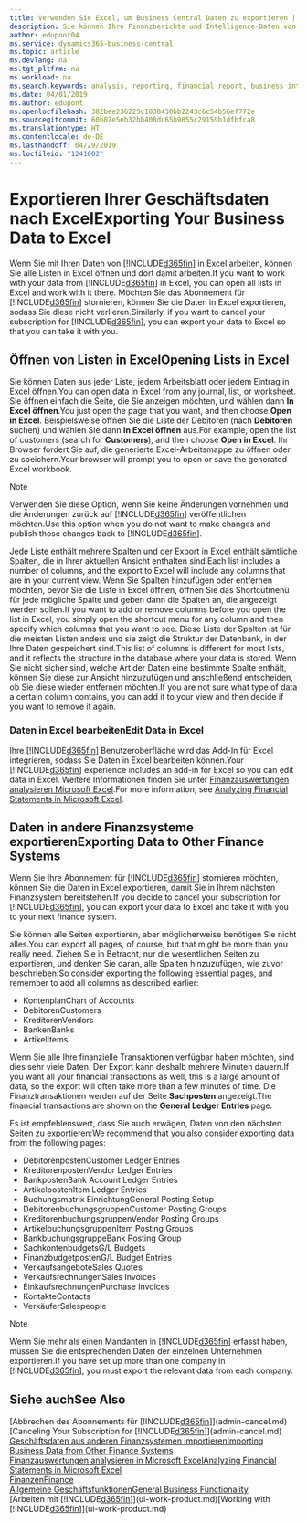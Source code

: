 ```yaml
---
title: Verwenden Sie Excel, um Business Central Daten zu exportieren | Microsoft Docs
description: Sie können Ihre Finanzberichte und Intelligence-Daten von Business Central in Excel exportieren, oder Ihre Financials Daten in Excel öffnen.
author: edupont04
ms.service: dynamics365-business-central
ms.topic: article
ms.devlang: na
ms.tgt_pltfrm: na
ms.workload: na
ms.search.keywords: analysis, reporting, financial report, business intelligence, BI, Excel
ms.date: 04/01/2019
ms.author: edupont
ms.openlocfilehash: 382bee236225c1038430bb2243c6c54b56ef772e
ms.sourcegitcommit: 60b87e5eb32bb408dd65b9855c29159b1dfbfca8
ms.translationtype: HT
ms.contentlocale: de-DE
ms.lasthandoff: 04/29/2019
ms.locfileid: "1241002"
---
```

# <a name="exporting-your-business-data-to-excel"></a><span data-ttu-id="11071-103">Exportieren Ihrer Geschäftsdaten nach Excel</span><span class="sxs-lookup"><span data-stu-id="11071-103">Exporting Your Business Data to Excel</span></span>
<span data-ttu-id="11071-104">Wenn Sie mit Ihren Daten von [!INCLUDE[d365fin](includes/d365fin_md.md)] in Excel arbeiten, können Sie alle Listen in Excel öffnen und dort damit arbeiten.</span><span class="sxs-lookup"><span data-stu-id="11071-104">If you want to work with your data from [!INCLUDE[d365fin](includes/d365fin_md.md)] in Excel, you can open all lists in Excel and work with it there.</span></span> <span data-ttu-id="11071-105">Möchten Sie das Abonnement für [!INCLUDE[d365fin](includes/d365fin_md.md)] stornieren, können Sie die Daten in Excel exportieren, sodass Sie diese nicht verlieren.</span><span class="sxs-lookup"><span data-stu-id="11071-105">Similarly, if you want to cancel your subscription for [!INCLUDE[d365fin](includes/d365fin_md.md)], you can export your data to Excel so that you can take it with you.</span></span>

## <a name="opening-lists-in-excel"></a><span data-ttu-id="11071-106">Öffnen von Listen in Excel</span><span class="sxs-lookup"><span data-stu-id="11071-106">Opening Lists in Excel</span></span>
<span data-ttu-id="11071-107">Sie können Daten aus jeder Liste, jedem Arbeitsblatt oder jedem Eintrag in Excel öffnen.</span><span class="sxs-lookup"><span data-stu-id="11071-107">You can open data in Excel from any journal, list, or worksheet.</span></span> <span data-ttu-id="11071-108">Sie öffnen einfach die Seite, die Sie anzeigen möchten, und wählen dann **In Excel öffnen**.</span><span class="sxs-lookup"><span data-stu-id="11071-108">You just open the page that you want, and then choose **Open in Excel**.</span></span> <span data-ttu-id="11071-109">Beispielsweise öffnen Sie die Liste der Debitoren (nach **Debitoren** suchen) und wählen Sie dann **In Excel öffnen** aus.</span><span class="sxs-lookup"><span data-stu-id="11071-109">For example, open the list of customers (search for **Customers**), and then choose **Open in Excel**.</span></span> <span data-ttu-id="11071-110">Ihr Browser fordert Sie auf, die generierte Excel-Arbeitsmappe zu öffnen oder zu speichern.</span><span class="sxs-lookup"><span data-stu-id="11071-110">Your browser will prompt you to open or save the generated Excel workbook.</span></span>  

> [!NOTE]
> <span data-ttu-id="11071-111">Verwenden Sie diese Option, wenn Sie keine Änderungen vornehmen und die Änderungen zurück auf [!INCLUDE[d365fin](includes/d365fin_md.md)] veröffentlichen möchten.</span><span class="sxs-lookup"><span data-stu-id="11071-111">Use this option when you do not want to make changes and publish those changes back to [!INCLUDE[d365fin](includes/d365fin_md.md)].</span></span>  

<span data-ttu-id="11071-112">Jede Liste enthält mehrere Spalten und der Export in Excel enthält sämtliche Spalten, die in Ihrer aktuellen Ansicht enthalten sind.</span><span class="sxs-lookup"><span data-stu-id="11071-112">Each list includes a number of columns, and the export to Excel will include any columns that are in your current view.</span></span> <span data-ttu-id="11071-113">Wenn Sie Spalten hinzufügen oder entfernen möchten, bevor Sie die Liste in Excel öffnen, öffnen Sie das Shortcutmenü für jede mögliche Spalte und geben dann die Spalten an, die angezeigt werden sollen.</span><span class="sxs-lookup"><span data-stu-id="11071-113">If you want to add or remove columns before you open the list in Excel, you simply open the shortcut menu for any column and then specify which columns that you want to see.</span></span> <span data-ttu-id="11071-114">Diese Liste der Spalten ist für die meisten Listen anders und sie zeigt die Struktur der Datenbank, in der Ihre Daten gespeichert sind.</span><span class="sxs-lookup"><span data-stu-id="11071-114">This list of columns is different for most lists, and it reflects the structure in the database where your data is stored.</span></span> <span data-ttu-id="11071-115">Wenn Sie nicht sicher sind, welche Art der Daten eine bestimmte Spalte enthält, können Sie diese zur Ansicht hinzuzufügen und anschließend entscheiden, ob Sie diese wieder entfernen möchten.</span><span class="sxs-lookup"><span data-stu-id="11071-115">If you are not sure what type of data a certain column contains, you can add it to your view and then decide if you want to remove it again.</span></span>  

### <a name="edit-data-in-excel"></a><span data-ttu-id="11071-116">Daten in Excel bearbeiten</span><span class="sxs-lookup"><span data-stu-id="11071-116">Edit Data in Excel</span></span>
<span data-ttu-id="11071-117">Ihre [!INCLUDE[d365fin](includes/d365fin_md.md)] Benutzeroberfläche wird das Add-In für Excel integrieren, sodass Sie Daten in Excel bearbeiten können.</span><span class="sxs-lookup"><span data-stu-id="11071-117">Your [!INCLUDE[d365fin](includes/d365fin_md.md)] experience includes an add-in for Excel so you can edit data in Excel.</span></span> <span data-ttu-id="11071-118">Weitere Informationen finden Sie unter [Finanzauswertungen analysieren Microsoft Excel](finance-analyze-excel.md).</span><span class="sxs-lookup"><span data-stu-id="11071-118">For more information, see [Analyzing Financial Statements in Microsoft Excel](finance-analyze-excel.md).</span></span>  

## <a name="exporting-data-to-other-finance-systems"></a><span data-ttu-id="11071-119">Daten in andere Finanzsysteme exportieren</span><span class="sxs-lookup"><span data-stu-id="11071-119">Exporting Data to Other Finance Systems</span></span>
<span data-ttu-id="11071-120">Wenn Sie Ihre Abonnement für [!INCLUDE[d365fin](includes/d365fin_md.md)] stornieren möchten, können Sie die Daten in Excel exportieren, damit Sie in Ihrem nächsten Finanzsystem bereitstehen.</span><span class="sxs-lookup"><span data-stu-id="11071-120">If you decide to cancel your subscription for [!INCLUDE[d365fin](includes/d365fin_md.md)], you can export your data to Excel and take it with you to your next finance system.</span></span>  

<span data-ttu-id="11071-121">Sie können alle Seiten exportieren, aber möglicherweise benötigen Sie nicht alles.</span><span class="sxs-lookup"><span data-stu-id="11071-121">You can export all pages, of course, but that might be more than you really need.</span></span> <span data-ttu-id="11071-122">Ziehen Sie in Betracht, nur die wesentlichen Seiten zu exportieren, und denken Sie daran, alle Spalten hinzuzufügen, wie zuvor beschrieben:</span><span class="sxs-lookup"><span data-stu-id="11071-122">So consider exporting the following essential pages, and remember to add all columns as described earlier:</span></span>  

* <span data-ttu-id="11071-123">Kontenplan</span><span class="sxs-lookup"><span data-stu-id="11071-123">Chart of Accounts</span></span>  
* <span data-ttu-id="11071-124">Debitoren</span><span class="sxs-lookup"><span data-stu-id="11071-124">Customers</span></span>  
* <span data-ttu-id="11071-125">Kreditoren</span><span class="sxs-lookup"><span data-stu-id="11071-125">Vendors</span></span>  
* <span data-ttu-id="11071-126">Banken</span><span class="sxs-lookup"><span data-stu-id="11071-126">Banks</span></span>  
* <span data-ttu-id="11071-127">Artikel</span><span class="sxs-lookup"><span data-stu-id="11071-127">Items</span></span>  

<span data-ttu-id="11071-128">Wenn Sie alle Ihre finanzielle Transaktionen verfügbar haben möchten, sind dies sehr viele Daten. Der Export kann deshalb mehrere Minuten dauern.</span><span class="sxs-lookup"><span data-stu-id="11071-128">If you want all your financial transactions as well, this is a large amount of data, so the export will often take more than a few minutes of time.</span></span> <span data-ttu-id="11071-129">Die Finanztransaktionen werden auf der Seite **Sachposten** angezeigt.</span><span class="sxs-lookup"><span data-stu-id="11071-129">The financial transactions are shown on the **General Ledger Entries** page.</span></span>  

<span data-ttu-id="11071-130">Es ist empfehlenswert, dass Sie auch erwägen, Daten von den nächsten Seiten zu exportieren:</span><span class="sxs-lookup"><span data-stu-id="11071-130">We recommend that you also consider exporting data from the following pages:</span></span>  

* <span data-ttu-id="11071-131">Debitorenposten</span><span class="sxs-lookup"><span data-stu-id="11071-131">Customer Ledger Entries</span></span>  
* <span data-ttu-id="11071-132">Kreditorenposten</span><span class="sxs-lookup"><span data-stu-id="11071-132">Vendor Ledger Entries</span></span>  
* <span data-ttu-id="11071-133">Bankposten</span><span class="sxs-lookup"><span data-stu-id="11071-133">Bank Account Ledger Entries</span></span>  
* <span data-ttu-id="11071-134">Artikelposten</span><span class="sxs-lookup"><span data-stu-id="11071-134">Item Ledger Entries</span></span>  
* <span data-ttu-id="11071-135">Buchungsmatrix Einrichtung</span><span class="sxs-lookup"><span data-stu-id="11071-135">General Posting Setup</span></span>  
* <span data-ttu-id="11071-136">Debitorenbuchungsgruppen</span><span class="sxs-lookup"><span data-stu-id="11071-136">Customer Posting Groups</span></span>  
* <span data-ttu-id="11071-137">Kreditorenbuchungsgruppen</span><span class="sxs-lookup"><span data-stu-id="11071-137">Vendor Posting Groups</span></span>  
* <span data-ttu-id="11071-138">Artikelbuchungsgruppen</span><span class="sxs-lookup"><span data-stu-id="11071-138">Item Posting Groups</span></span>  
* <span data-ttu-id="11071-139">Bankbuchungsgruppe</span><span class="sxs-lookup"><span data-stu-id="11071-139">Bank Posting Group</span></span>  
* <span data-ttu-id="11071-140">Sachkontenbudgets</span><span class="sxs-lookup"><span data-stu-id="11071-140">G/L Budgets</span></span>  
* <span data-ttu-id="11071-141">Finanzbudgetposten</span><span class="sxs-lookup"><span data-stu-id="11071-141">G/L Budget Entries</span></span>  
* <span data-ttu-id="11071-142">Verkaufsangebote</span><span class="sxs-lookup"><span data-stu-id="11071-142">Sales Quotes</span></span>  
* <span data-ttu-id="11071-143">Verkaufsrechnungen</span><span class="sxs-lookup"><span data-stu-id="11071-143">Sales Invoices</span></span>  
* <span data-ttu-id="11071-144">Einkaufsrechnungen</span><span class="sxs-lookup"><span data-stu-id="11071-144">Purchase Invoices</span></span>  
* <span data-ttu-id="11071-145">Kontakte</span><span class="sxs-lookup"><span data-stu-id="11071-145">Contacts</span></span>  
* <span data-ttu-id="11071-146">Verkäufer</span><span class="sxs-lookup"><span data-stu-id="11071-146">Salespeople</span></span>  

> [!NOTE]  
>   <span data-ttu-id="11071-147">Wenn Sie mehr als einen Mandanten in [!INCLUDE[d365fin](includes/d365fin_md.md)] erfasst haben, müssen Sie die entsprechenden Daten der einzelnen Unternehmen exportieren.</span><span class="sxs-lookup"><span data-stu-id="11071-147">If you have set up more than one company in [!INCLUDE[d365fin](includes/d365fin_md.md)], you must export the relevant data from each company.</span></span>

## <a name="see-also"></a><span data-ttu-id="11071-148">Siehe auch</span><span class="sxs-lookup"><span data-stu-id="11071-148">See Also</span></span>
<span data-ttu-id="11071-149">[Abbrechen des Abonnements für [!INCLUDE[d365fin](includes/d365fin_md.md)]](admin-cancel.md)</span><span class="sxs-lookup"><span data-stu-id="11071-149">[Canceling Your Subscription for [!INCLUDE[d365fin](includes/d365fin_md.md)]](admin-cancel.md)</span></span>  
[<span data-ttu-id="11071-150">Geschäftsdaten aus anderen Finanzsystemen importieren</span><span class="sxs-lookup"><span data-stu-id="11071-150">Importing Business Data from Other Finance Systems</span></span>](across-import-data-configuration-packages.md)  
[<span data-ttu-id="11071-151">Finanzauswertungen analysieren in Microsoft Excel</span><span class="sxs-lookup"><span data-stu-id="11071-151">Analyzing Financial Statements in Microsoft Excel</span></span>](finance-analyze-excel.md)  
[<span data-ttu-id="11071-152">Finanzen</span><span class="sxs-lookup"><span data-stu-id="11071-152">Finance</span></span>](finance.md)  
[<span data-ttu-id="11071-153">Allgemeine Geschäftsfunktionen</span><span class="sxs-lookup"><span data-stu-id="11071-153">General Business Functionality</span></span>](ui-across-business-areas.md)  
<span data-ttu-id="11071-154">[Arbeiten mit [!INCLUDE[d365fin](includes/d365fin_md.md)]](ui-work-product.md)</span><span class="sxs-lookup"><span data-stu-id="11071-154">[Working with [!INCLUDE[d365fin](includes/d365fin_md.md)]](ui-work-product.md)</span></span>  
